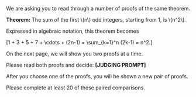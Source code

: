 We are asking you to read through a number of proofs of the same theorem.

<div class="panel panel-default">
  <div class="panel-body">
    <strong>Theorem:</strong> The sum of the first \(n\) odd integers, starting from 1, is \(n^2\).
  </div>
</div>

Expressed in algebraic notation, this theorem becomes

\[1 + 3 + 5 + 7 + \cdots + (2n-1) = \sum_{k=1}^n (2k-1) = n^2.\]

On the next page, we will show you two proofs at a time.

Please read both proofs and decide: **[JUDGING PROMPT]**

After you choose one of the proofs, you will be shown a new pair of proofs.

Please complete at least 20 of these paired comparisons.